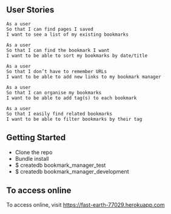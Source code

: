 User Stories
------------

```
As a user
So that I can find pages I saved
I want to see a list of my existing bookmarks

As a user
So that I can find the bookmark I want
I want to be able to sort my bookmarks by date/title

As a user
So that I don’t have to remember URLs
I want to be able to add new links to my bookmark manager

As a user
So that I can organise my bookmarks
I want to be able to add tag(s) to each bookmark

As a user
So that I easily find related bookmarks
I want to be able to filter bookmarks by their tag
```

Getting Started
------------

* Clone the repo
* Bundle install
* $ createdb bookmark_manager_test
* $ createdb bookmark_manager_development

To access online
  ------------

  To access online, visit https://fast-earth-77029.herokuapp.com
